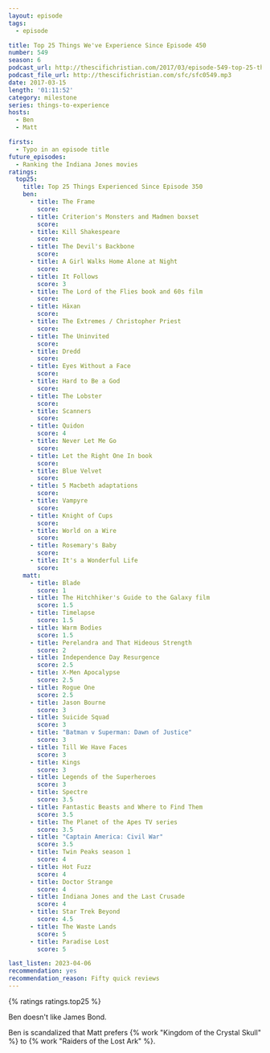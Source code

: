 ```yaml
---
layout: episode
tags:
  - episode

title: Top 25 Things We've Experience Since Episode 450
number: 549
season: 6
podcast_url: http://thescifichristian.com/2017/03/episode-549-top-25-things-weve-experience-since-episode-450/
podcast_file_url: http://thescifichristian.com/sfc/sfc0549.mp3
date: 2017-03-15
length: '01:11:52'
category: milestone
series: things-to-experience
hosts:
  - Ben
  - Matt

firsts:
  - Typo in an episode title
future_episodes:
  - Ranking the Indiana Jones movies
ratings:
  top25:
    title: Top 25 Things Experienced Since Episode 350
    ben:
      - title: The Frame
        score: 
      - title: Criterion's Monsters and Madmen boxset
        score: 
      - title: Kill Shakespeare
        score: 
      - title: The Devil's Backbone
        score: 
      - title: A Girl Walks Home Alone at Night
        score: 
      - title: It Follows
        score: 3
      - title: The Lord of the Flies book and 60s film
        score: 
      - title: Häxan
        score: 
      - title: The Extremes / Christopher Priest
        score: 
      - title: The Uninvited
        score: 
      - title: Dredd
        score: 
      - title: Eyes Without a Face
        score: 
      - title: Hard to Be a God
        score: 
      - title: The Lobster
        score: 
      - title: Scanners
        score: 
      - title: Quidon
        score: 4
      - title: Never Let Me Go
        score: 
      - title: Let the Right One In book
        score: 
      - title: Blue Velvet
        score: 
      - title: 5 Macbeth adaptations
        score: 
      - title: Vampyre
        score: 
      - title: Knight of Cups
        score: 
      - title: World on a Wire
        score: 
      - title: Rosemary's Baby
        score: 
      - title: It's a Wonderful Life
        score: 
    matt:
      - title: Blade
        score: 1
      - title: The Hitchhiker's Guide to the Galaxy film
        score: 1.5
      - title: Timelapse
        score: 1.5
      - title: Warm Bodies
        score: 1.5
      - title: Perelandra and That Hideous Strength
        score: 2
      - title: Independence Day Resurgence
        score: 2.5
      - title: X-Men Apocalypse
        score: 2.5
      - title: Rogue One
        score: 2.5
      - title: Jason Bourne
        score: 3
      - title: Suicide Squad
        score: 3
      - title: "Batman v Superman: Dawn of Justice"
        score: 3
      - title: Till We Have Faces
        score: 3
      - title: Kings
        score: 3
      - title: Legends of the Superheroes
        score: 3
      - title: Spectre
        score: 3.5
      - title: Fantastic Beasts and Where to Find Them
        score: 3.5
      - title: The Planet of the Apes TV series
        score: 3.5
      - title: "Captain America: Civil War"
        score: 3.5
      - title: Twin Peaks season 1
        score: 4
      - title: Hot Fuzz
        score: 4
      - title: Doctor Strange
        score: 4
      - title: Indiana Jones and the Last Crusade
        score: 4
      - title: Star Trek Beyond
        score: 4.5
      - title: The Waste Lands
        score: 5
      - title: Paradise Lost
        score: 5

last_listen: 2023-04-06
recommendation: yes
recommendation_reason: Fifty quick reviews
---
```


{% ratings ratings.top25 %}

Ben doesn't like James Bond.

Ben is scandalized that Matt prefers {% work "Kingdom of the Crystal Skull" %} to {% work "Raiders of the Lost Ark" %}.